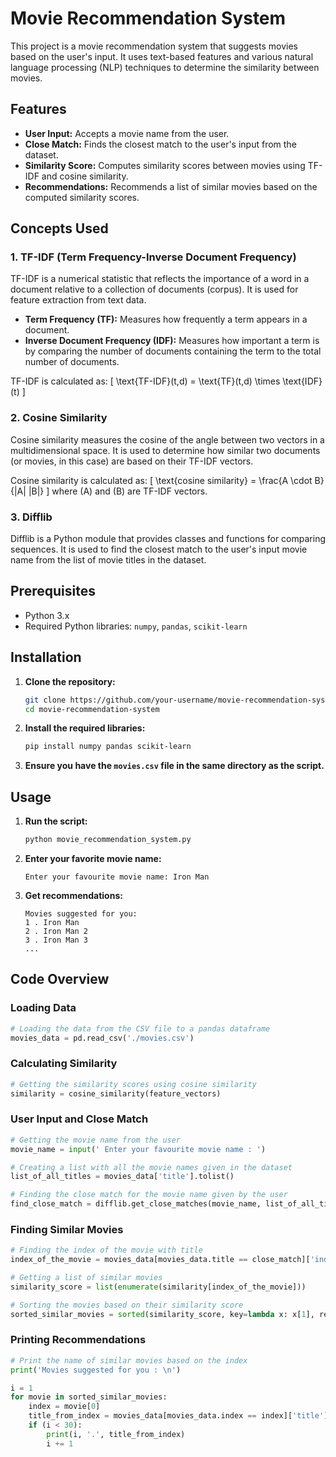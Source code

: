 # Movie Recommendation System

This project is a movie recommendation system that suggests movies based on the user's input. It uses text-based features and various natural language processing (NLP) techniques to determine the similarity between movies.

## Features

- **User Input:** Accepts a movie name from the user.
- **Close Match:** Finds the closest match to the user's input from the dataset.
- **Similarity Score:** Computes similarity scores between movies using TF-IDF and cosine similarity.
- **Recommendations:** Recommends a list of similar movies based on the computed similarity scores.

## Concepts Used

### 1. TF-IDF (Term Frequency-Inverse Document Frequency)
TF-IDF is a numerical statistic that reflects the importance of a word in a document relative to a collection of documents (corpus). It is used for feature extraction from text data.

- **Term Frequency (TF):** Measures how frequently a term appears in a document.
- **Inverse Document Frequency (IDF):** Measures how important a term is by comparing the number of documents containing the term to the total number of documents.

TF-IDF is calculated as:
\[ \text{TF-IDF}(t,d) = \text{TF}(t,d) \times \text{IDF}(t) \]

### 2. Cosine Similarity
Cosine similarity measures the cosine of the angle between two vectors in a multidimensional space. It is used to determine how similar two documents (or movies, in this case) are based on their TF-IDF vectors.

Cosine similarity is calculated as:
\[ \text{cosine similarity} = \frac{A \cdot B}{\|A\| \|B\|} \]
where \(A\) and \(B\) are TF-IDF vectors.

### 3. Difflib
Difflib is a Python module that provides classes and functions for comparing sequences. It is used to find the closest match to the user's input movie name from the list of movie titles in the dataset.

## Prerequisites

- Python 3.x
- Required Python libraries: `numpy`, `pandas`, `scikit-learn`

## Installation

1. **Clone the repository:**
   ```sh
   git clone https://github.com/your-username/movie-recommendation-system.git
   cd movie-recommendation-system
   ```

2. **Install the required libraries:**
   ```sh
   pip install numpy pandas scikit-learn
   ```

3. **Ensure you have the `movies.csv` file in the same directory as the script.**

## Usage

1. **Run the script:**
   ```sh
   python movie_recommendation_system.py
   ```

2. **Enter your favorite movie name:**
   ```
   Enter your favourite movie name: Iron Man
   ```

3. **Get recommendations:**
   ```
   Movies suggested for you: 
   1 . Iron Man
   2 . Iron Man 2
   3 . Iron Man 3
   ...
   ```

## Code Overview

### Loading Data

```python
# Loading the data from the CSV file to a pandas dataframe
movies_data = pd.read_csv('./movies.csv')
```

### Calculating Similarity

```python
# Getting the similarity scores using cosine similarity
similarity = cosine_similarity(feature_vectors)
```

### User Input and Close Match

```python
# Getting the movie name from the user
movie_name = input(' Enter your favourite movie name : ')

# Creating a list with all the movie names given in the dataset
list_of_all_titles = movies_data['title'].tolist()

# Finding the close match for the movie name given by the user
find_close_match = difflib.get_close_matches(movie_name, list_of_all_titles)
```

### Finding Similar Movies

```python
# Finding the index of the movie with title
index_of_the_movie = movies_data[movies_data.title == close_match]['index'].values[0]

# Getting a list of similar movies
similarity_score = list(enumerate(similarity[index_of_the_movie]))

# Sorting the movies based on their similarity score
sorted_similar_movies = sorted(similarity_score, key=lambda x: x[1], reverse=True)
```

### Printing Recommendations

```python
# Print the name of similar movies based on the index
print('Movies suggested for you : \n')

i = 1
for movie in sorted_similar_movies:
    index = movie[0]
    title_from_index = movies_data[movies_data.index == index]['title'].values[0]
    if (i < 30):
        print(i, '.', title_from_index)
        i += 1
```

